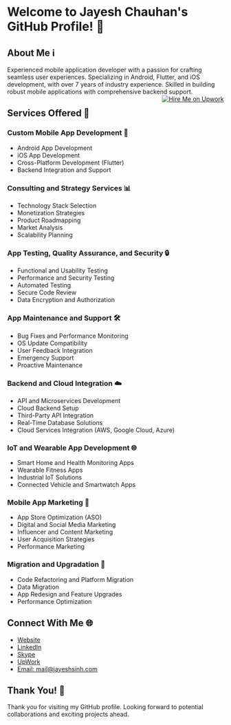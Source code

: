 <!DOCTYPE html>
<html lang="en">
<head>
  <meta charset="UTF-8">
  <meta name="viewport" content="width=device-width, initial-scale=1.0">
  <style>
    .hire-me {
      float: right;
    }
  </style>
</head>
<body>
  <h1>Welcome to Jayesh Chauhan's GitHub Profile! 👋</h1>

  <h2>About Me ℹ️</h2>
  <p>Experienced mobile application developer with a passion for crafting seamless user experiences. Specializing in Android, Flutter, and iOS development, with over 7 years of industry experience. Skilled in building robust mobile applications with comprehensive backend support. <a href="https://www.upwork.com/freelancers/~011f90f853e34b6a3e" class="hire-me"><img src="https://img.shields.io/badge/Hire%20Me%20on-Upwork-brightgreen" alt="Hire Me on Upwork"></a></p>

  <h2>Services Offered 💼</h2>
  <h3>Custom Mobile App Development 📱</h3>
  <ul>
    <li>Android App Development</li>
    <li>iOS App Development</li>
    <li>Cross-Platform Development (Flutter)</li>
    <li>Backend Integration and Support</li>
  </ul>

  <h3>Consulting and Strategy Services 📊</h3>
  <ul>
    <li>Technology Stack Selection</li>
    <li>Monetization Strategies</li>
    <li>Product Roadmapping</li>
    <li>Market Analysis</li>
    <li>Scalability Planning</li>
  </ul>

  <h3>App Testing, Quality Assurance, and Security 🔒</h3>
  <ul>
    <li>Functional and Usability Testing</li>
    <li>Performance and Security Testing</li>
    <li>Automated Testing</li>
    <li>Secure Code Review</li>
    <li>Data Encryption and Authorization</li>
  </ul>

  <h3>App Maintenance and Support 🛠️</h3>
  <ul>
    <li>Bug Fixes and Performance Monitoring</li>
    <li>OS Update Compatibility</li>
    <li>User Feedback Integration</li>
    <li>Emergency Support</li>
    <li>Proactive Maintenance</li>
  </ul>

  <h3>Backend and Cloud Integration ☁️</h3>
  <ul>
    <li>API and Microservices Development</li>
    <li>Cloud Backend Setup</li>
    <li>Third-Party API Integration</li>
    <li>Real-Time Database Solutions</li>
    <li>Cloud Services Integration (AWS, Google Cloud, Azure)</li>
  </ul>

  <h3>IoT and Wearable App Development 🌐</h3>
  <ul>
    <li>Smart Home and Health Monitoring Apps</li>
    <li>Wearable Fitness Apps</li>
    <li>Industrial IoT Solutions</li>
    <li>Connected Vehicle and Smartwatch Apps</li>
  </ul>

  <h3>Mobile App Marketing 📢</h3>
  <ul>
    <li>App Store Optimization (ASO)</li>
    <li>Digital and Social Media Marketing</li>
    <li>Influencer and Content Marketing</li>
    <li>User Acquisition Strategies</li>
    <li>Performance Marketing</li>
  </ul>

  <h3>Migration and Upgradation 🔄</h3>
  <ul>
    <li>Code Refactoring and Platform Migration</li>
    <li>Data Migration</li>
    <li>App Redesign and Feature Upgrades</li>
    <li>Performance Optimization</li>
  </ul>

  <h2>Connect With Me 🌐</h2>
  <ul>
    <li><a href="https://jayeshsinh.com" target="_blank">Website</a></li>
    <li><a href="https://www.linkedin.com/in/chauhanjayesh/" target="_blank">LinkedIn</a></li>
    <li><a href="https://join.skype.com/invite/Uhvv7wcMeMyo" target="_blank">Skype</a></li>
    <li><a href="https://www.upwork.com/freelancers/~011f90f853e34b6a3e" target="_blank">UpWork</a></li>
    <li><a href="mailto:mail@jayeshsinh.com">Email: mail@jayeshsinh.com</a></li>
  </ul>

  <h2>Thank You! 🙏</h2>
  <p>Thank you for visiting my GitHub profile. Looking forward to potential collaborations and exciting projects ahead.</p>
</body>
</html>
